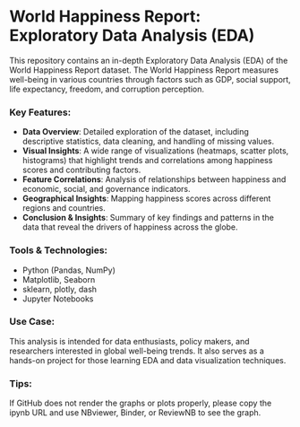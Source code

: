 # World Happiness Report: Exploratory Data Analysis (EDA)

This repository contains an in-depth Exploratory Data Analysis (EDA) of the World Happiness Report dataset. The World Happiness Report measures well-being in various countries through factors such as GDP, social support, life expectancy, freedom, and corruption perception.

### Key Features:
- **Data Overview**: Detailed exploration of the dataset, including descriptive statistics, data cleaning, and handling of missing values.
- **Visual Insights**: A wide range of visualizations (heatmaps, scatter plots, histograms) that highlight trends and correlations among happiness scores and contributing factors.
- **Feature Correlations**: Analysis of relationships between happiness and economic, social, and governance indicators.
- **Geographical Insights**: Mapping happiness scores across different regions and countries.
- **Conclusion & Insights**: Summary of key findings and patterns in the data that reveal the drivers of happiness across the globe.

### Tools & Technologies:
- Python (Pandas, NumPy)
- Matplotlib, Seaborn
- sklearn, plotly, dash
- Jupyter Notebooks

### Use Case:
This analysis is intended for data enthusiasts, policy makers, and researchers interested in global well-being trends. It also serves as a hands-on project for those learning EDA and data visualization techniques.

### Tips:
If GitHub does not render the graphs or plots properly, please copy the ipynb URL and use NBviewer, Binder, or ReviewNB to see the graph.
